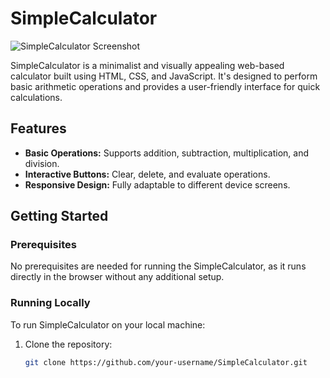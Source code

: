 # SimpleCalculator

![SimpleCalculator Screenshot](link-to-your-screenshot.png)

SimpleCalculator is a minimalist and visually appealing web-based calculator built using HTML, CSS, and JavaScript. It's designed to perform basic arithmetic operations and provides a user-friendly interface for quick calculations.

## Features

- **Basic Operations:** Supports addition, subtraction, multiplication, and division.
- **Interactive Buttons:** Clear, delete, and evaluate operations.
- **Responsive Design:** Fully adaptable to different device screens.

## Getting Started

### Prerequisites

No prerequisites are needed for running the SimpleCalculator, as it runs directly in the browser without any additional setup.

### Running Locally

To run SimpleCalculator on your local machine:

1. Clone the repository:
   ```bash
   git clone https://github.com/your-username/SimpleCalculator.git
